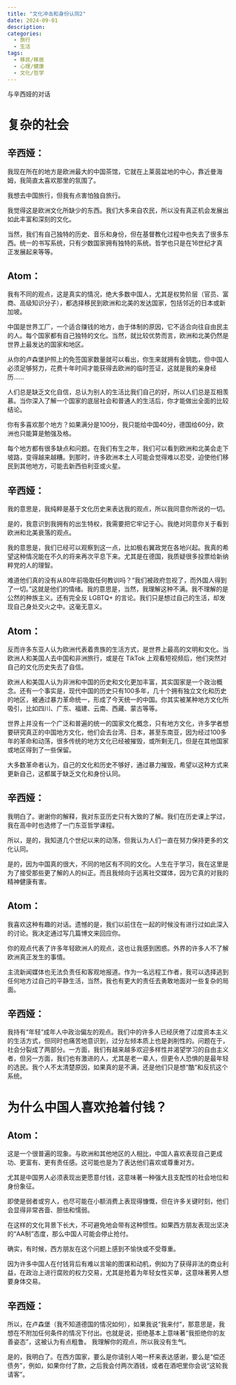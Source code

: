 ```yaml
---
title: "文化冲击和身份认同2"
date: 2024-09-01
description:
categories:
  - 旅行
  - 生活
tags:
  - 移民/移居
  - 心理/健康
  - 文化/哲学
---
```



与辛西娅的对话

# 复杂的社会

## **辛西娅：**

我现在所在的地方是欧洲最大的中国茶馆，它就在上莱茵盆地的中心，靠近曼海姆，我简直太喜欢那里的氛围了。

我想去中国旅行，但我有点害怕独自旅行。

我觉得这是欧洲文化所缺少的东西。我们大多来自农民，所以没有真正机会发展出如此丰富和深刻的文化。

当然，我们有自己独特的历史、音乐和身份，但在基督教化过程中也失去了很多东西。统一的书写系统，只有少数国家拥有独特的系统。哲学也只是在16世纪才真正发展起来等等。

## **Atom：**
我有不同的观点，这是真实的情况，绝大多数中国人，尤其是权势阶层（官员、富商、高级知识分子），都选择移民到欧洲和北美的发达国家，包括邻近的日本或新加坡。

中国是世界工厂，一个适合赚钱的地方，由于体制的原因，它不适合向往自由民主的人。每个国家都有自己独特的文化。当然，就比较优势而言，欧洲和北美仍然是世界上最发达的国家和地区。

从你的卢森堡护照上的免签国家数量就可以看出，你生来就拥有金钥匙，但中国人必须足够努力，花费十年时间才能获得去欧洲的临时签证，这就是我的亲身经历……

人们总是缺乏文化自信，总认为别人的生活比我们自己的好，所以人们总是互相羡慕。当你深入了解一个国家的底层社会和普通人的生活后，你才能做出全面的比较结论。

你有多喜欢那个地方？如果满分是100分，我只能给中国40分，德国给60分，欧洲也只能算是勉强及格。

每个地方都有很多缺点和问题。在我们有生之年，我们可以看到欧洲和北美会走下坡路，变得越来越糟。到那时，许多欧洲本土人可能会觉得难以忍受，迫使他们移民到其他地方，可能去新西伯利亚或火星。

## **辛西娅：**

我的意思是，我纯粹是基于文化历史来表达我的观点，所以我同意你所说的一切。

是的，我意识到我拥有的出生特权，我需要把它牢记于心。我绝对同意你关于看到欧洲和北美衰落的观点。

我的意思是，我们已经可以观察到这一点，比如极右翼政党在各地兴起。我真的希望这种情况能在不久的将来再次平息下来。尤其是在德国，我质疑很多投票给新纳粹党的人的理智。

难道他们真的没有从80年前吸取任何教训吗？“我们被政府忽视了，而外国人得到了一切。”这就是他们的情绪。我的意思是，当然，我理解这种不满。我不理解的是公然的种族主义。还有完全反 LGBTQ+ 的言论。我们只是想过自己的生活，却发现自己身处交火之中。这毫无意义。

## **Atom：**

反而许多东亚人认为欧洲代表着贵族的生活方式，是世界上最高的文明和文化。当欧洲人和美国人去中国和非洲旅行，或是在 TikTok 上观看短视频后，他们突然对自己的文化历史失去了自信。

欧洲人和美国人认为非洲和中国的历史和文化更加丰富，其实国家是一个政治概念。还有一个事实是，现代中国的历史只有100多年，几十个拥有独立文化和历史的地区，被通过暴力革命统一，形成了今天统一的中国。你其实被某种地方文化所吸引，比如四川、广东、福建、云南、西藏、蒙古等等。

世界上并没有一个广泛和普遍的统一的国家文化概念，只有地方文化，许多学者想要研究真正的中国地方文化，他们会去台湾、日本，甚至东南亚，因为经过100多年的革命和动荡，很多传统的地方文化已经被摧毁，或所剩无几，但是在其他国家或地区得到了一些保留。

大多数革命者认为，自己的文化和历史不够好，通过暴力摧毁，希望以这种方式来更新自己，这都属于缺乏文化和身份认同。

## **辛西娅：**

我明白了。谢谢你的解释，我对东亚历史只有大致的了解。我们在历史课上学过，我在高中时也选修了一门东亚哲学课程。

所以，是的，我知道几个世纪以来的动荡，但我认为人们一直在努力保持更多的文化认同。

是的，因为中国真的很大，不同的地区有不同的文化。人生在于学习，我在这里是为了接受那些更了解的人的纠正。而且我倾向于远离社交媒体，因为它真的对我的精神健康有害。

## **Atom：**

我喜欢这种有趣的对话。遗憾的是，我们以前住在一起的时候没有进行过如此深入的讨论。我决定通过写几篇博文来回应你。

你的观点代表了许多年轻欧洲人的观点，这也让我感到困惑。外界的许多人不了解欧洲真正发生的事情。

主流新闻媒体也无法负责任和客观地报道。作为一名远程工作者，我可以选择逃到任何地方过自己的平静生活，当然，我也有更大的责任去勇敢地面对一些复杂的局面。

## **辛西娅：**

我持有“年轻”成年人中政治偏左的观点。我们中的许多人已经厌倦了过度资本主义的生活方式，但同时也痛苦地意识到，过分左倾本质上也是剥削性的。问题在于，社会分裂成了两部分。一方面，我们有越来越多欢迎多样性并渴望学习的自由主义者，但另一方面，我们也有激进的人，尤其是老一辈人，但更令人恐惧的是最年轻的选民。我个人不太清楚原因，如果真的是不满，还是他们只是想“酷”和反抗这个系统。

# 为什么中国人喜欢抢着付钱？

## Atom：

这是一个很普遍的现象。与欧洲和其他地区的人相比，中国人喜欢表现自己更成功、更富有、更有责任感。这可能也是为了表达他们喜欢或尊重对方。

尤其是中国男人必须表现出更愿意付钱，这意味著一种强大且支配性的社会地位和身份象征。

即使是弱者或穷人，也尽可能在小额消费上表现得慷慨，但在许多关键时刻，他们会显得非常吝啬、胆怯和懦弱。

在这样的文化背景下长大，不可避免地会带有这种惯性。如果西方朋友表现出坚决的“AA制”态度，那么中国人可能会停止抢付。

确实，有时候，西方朋友在这个问题上感到不愉快或不受尊重。

因为许多中国人在付钱背后有难以言喻的图谋和动机，例如为了获得非法的商业利益，在政治上进行腐败的权力交易，尤其是抢着为年轻女性买单，这意味著男人想要身体交易。

## 辛西娅：

所以，在卢森堡（我不知道德国的情况如何），如果我说“我来付”，那意思是，我想在不附加任何条件的情况下付出。也就是说，拒绝基本上意味著“我拒绝你的友善姿态”，这被认为有点粗鲁。
我理解你的观点，所以我没有生气。

是的，我明白了。在西方国家，要么是你请别人喝一杯来表达感谢，要么是“偿还债务”，例如，如果你付了款，之后我会付两次酒钱，或者在酒吧里你会说“这轮我请客”。
